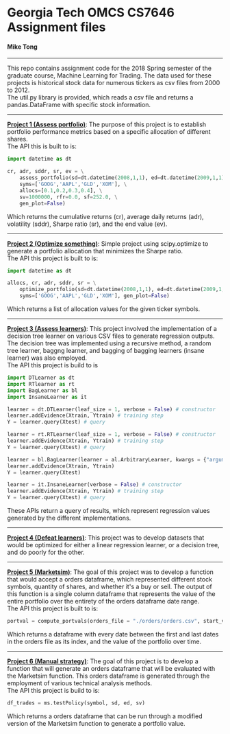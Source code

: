 # Georgia Tech OMCS CS7646 Assignment files 
#### Mike Tong
***
This repo contains assignment code for the 2018 Spring semester of the graduate course, Machine Learning for Trading. 
The data used for these projects is historical stock data for numerous tickers as csv files from 2000 to 2012.  
The util.py library is provided, which reads a csv file and returns a pandas.DataFrame with specific stock information.
***
[__Project 1 (Assess portfolio)__](http://quantsoftware.gatech.edu/Assess_portfolio): The purpose of this project is to establish portfolio performance metrics based on a specific allocation of different shares.  
The API this is built to is: 
```python
import datetime as dt

cr, adr, sddr, sr, ev = \
    assess_portfolio(sd=dt.datetime(2008,1,1), ed=dt.datetime(2009,1,1), \
    syms=['GOOG','AAPL','GLD','XOM'], \
    allocs=[0.1,0.2,0.3,0.4], \
    sv=1000000, rfr=0.0, sf=252.0, \
    gen_plot=False)
```
Which returns the cumulative returns (cr), average daily returns (adr), volatility (sddr), Sharpe ratio (sr), and the end value (ev).

***
[__Project 2 (Optimize something)__](http://quantsoftware.gatech.edu/Optimize_something): Simple project using scipy.optimize to generate a portfolio allocation that minimizes the Sharpe ratio.  
The API this project is built to is:
```python
import datetime as dt

allocs, cr, adr, sddr, sr = \
    optimize_portfolio(sd=dt.datetime(2008,1,1), ed=dt.datetime(2009,1,1), \
    syms=['GOOG','AAPL','GLD','XOM'], gen_plot=False)
```
Which returns a list of allocation values for the given ticker symbols.

***
[__Project 3 (Assess learners)__](http://quantsoftware.gatech.edu/Assess_learners): This project involved the implementation of a decision tree learner on various CSV files to generate regression outputs. The decision tree was implemented using a recursive method, a random tree learner, baggng learner, and bagging of bagging learners (insane learner) was also employed.  
The API this project is build to is

```python
import DTLearner as dt
import RTlearner as rt
import BagLearner as bl
import InsaneLearner as it

learner = dt.DTLearner(leaf_size = 1, verbose = False) # constructor
learner.addEvidence(Xtrain, Ytrain) # training step
Y = learner.query(Xtest) # query

learner = rt.RTLearner(leaf_size = 1, verbose = False) # constructor
learner.addEvidence(Xtrain, Ytrain) # training step
Y = learner.query(Xtest) # query

learner = bl.BagLearner(learner = al.ArbitraryLearner, kwargs = {"argument1":1, "argument2":2}, bags = 20, boost = False, verbose = False)
learner.addEvidence(Xtrain, Ytrain)
Y = learner.query(Xtest)

learner = it.InsaneLearner(verbose = False) # constructor
learner.addEvidence(Xtrain, Ytrain) # training step
Y = learner.query(Xtest) # query
```
These APIs return a query of results, which represent regression values generated by the different implementations.

***
[__Project 4 (Defeat learners)__](http://quantsoftware.gatech.edu/Defeat_learners): This project was to develop datasets that would be optimized for either a linear regression learner, or a decision tree, and do poorly for the other. 

***
[__Project 5 (Marketsim)__](http://quantsoftware.gatech.edu/Marketsim): The goal of this project was to develop a function that would accept a orders dataframe, which represented different stock symbols, quantity of shares, and whether it's a buy or sell. The output of this function is a single column dataframe that represents the value of the entire portfolio over the entirety of the orders dataframe date range.  
The API this project is built to is:
```python
portval = compute_portvals(orders_file = "./orders/orders.csv", start_val, commission = 9.95, impact = 0.005)
```
Which returns a dataframe with every date between the first and last dates in the orders file as its index, and the value of the portfolio over time. 

***
[__Project 6 (Manual strategy)__](http://quantsoftware.gatech.edu/Manual_strategy): The goal of this project is to develop a function that will generate an orders dataframe that will be evaluated with the Marketsim function. This orders dataframe is generated through the employment of various technical analysis methods.  
The API this project is build to is:
```python
df_trades = ms.testPolicy(symbol, sd, ed, sv)
```
Which returns a orders dataframe that can be run through a modified version of the Marketsim function to generate a portfolio value. 
